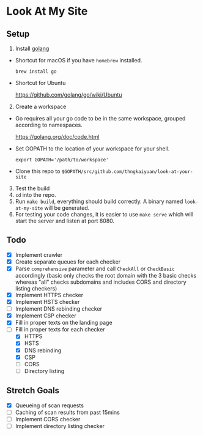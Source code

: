 # Look At My Site

## Setup
1. Install [golang](https://golang.org/doc/install)
  - Shortcut for macOS if you have `homebrew` installed.
  
    ``` brew install go ```
    
  - Shortcut for Ubuntu
  
    https://github.com/golang/go/wiki/Ubuntu
    
2. Create a workspace
  - Go requires all your go code to be in the same workspace, grouped according to namespaces.
    
    https://golang.org/doc/code.html
  
  - Set GOPATH to the location of your workspace for your shell.
  
    ``` export GOPATH='/path/to/workspace' ```
    
  - Clone this repo to ```$GOPATH/src/github.com/thngkaiyuan/look-at-your-site```
  
3. Test the build
  1. `cd` into the repo.
  2. Run `make build`, everything should build correctly. A binary named `look-at-my-site` will be generated. 
  3. For testing your code changes, it is easier to use `make serve` which will start the server and listen at port 8080.
  
 ## Todo
 - [x] Implement crawler
 - [x] Create separate queues for each checker
 - [x] Parse `comprehensive` parameter and call `CheckAll` or `CheckBasic` accordingly (basic only checks the root domain with the 3 basic checks whereas "all" checks subdomains and includes CORS and directory listing checkers)
 - [x] Implement HTTPS checker
 - [x] Implement HSTS checker
 - [ ] Implement DNS rebinding checker
 - [x] Implement CSP checker
 - [x] Fill in proper texts on the landing page
 - [ ] Fill in proper texts for each checker
    - [x] HTTPS
    - [x] HSTS
    - [x] DNS rebinding
    - [x] CSP
    - [ ] CORS
    - [ ] Directory listing
 
 ## Stretch Goals
 - [x] Queueing of scan requests
 - [ ] Caching of scan results from past 15mins
 - [ ] Implement CORS checker
 - [ ] Implement directory listing checker
